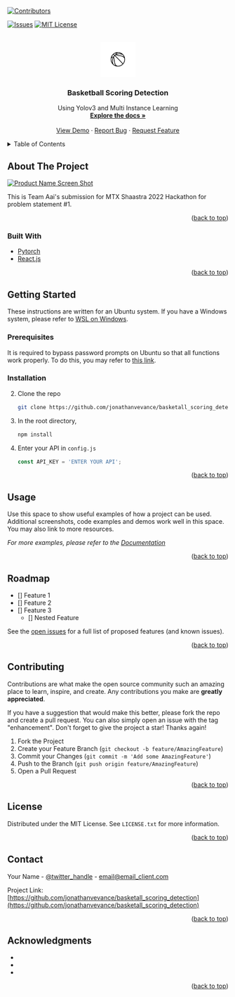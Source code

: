 <div id="top"></div>

<!-- PROJECT SHIELDS -->
[![Contributors][contributors-shield]][contributors-url]
<!-- [![Forks][forks-shield]][forks-url] -->
<!-- [![Stargazers][stars-shield]][stars-url] -->
[![Issues][issues-shield]][issues-url]
[![MIT License][license-shield]][license-url]
<!-- [![LinkedIn][linkedin-shield]][linkedin-url] -->



<!-- PROJECT LOGO -->
<br />
<div align="center">
  <a href="https://github.com/jonathanvevance/basketball_scoring_detection">
    <img src="readme_images/basketball_logo.png" alt="Logo" width="80" height="80">
  </a>

<h3 align="center">Basketball Scoring Detection</h3>

  <p align="center">
    Using Yolov3 and Multi Instance Learning
    <br />
    <a href="https://github.com/jonathanvevance/basketball_scoring_detection"><strong>Explore the docs »</strong></a>
    <br />
    <br />
    <a href="https://github.com/jonathanvevance/basketball_scoring_detection">View Demo</a>
    ·
    <a href="https://github.com/jonathanvevance/basketball_scoring_detection/issues">Report Bug</a>
    ·
    <a href="https://github.com/jonathanvevance/basketball_scoring_detection/issues">Request Feature</a>
  </p>
</div>



<!-- TABLE OF CONTENTS -->
<details>
  <summary>Table of Contents</summary>
  <ol>
    <li>
      <a href="#about-the-project">About The Project</a>
      <ul>
        <li><a href="#built-with">Built With</a></li>
      </ul>
    </li>
    <li>
      <a href="#getting-started">Getting Started</a>
      <ul>
        <li><a href="#prerequisites">Prerequisites</a></li>
        <li><a href="#installation">Installation</a></li>
      </ul>
    </li>
    <li><a href="#usage">Usage</a></li>
    <li><a href="#roadmap">Roadmap</a></li>
    <li><a href="#contributing">Contributing</a></li>
    <li><a href="#license">License</a></li>
    <li><a href="#contact">Contact</a></li>
    <li><a href="#acknowledgments">Acknowledgments</a></li>
  </ol>
</details>



<!-- ABOUT THE PROJECT -->
## About The Project

[![Product Name Screen Shot][product-screenshot]](https://example.com)

This is Team Aai's submission for MTX Shaastra 2022 Hackathon for problem statement #1.

<p align="right">(<a href="#top">back to top</a>)</p>



### Built With

* [Pytorch](https://pytorch.org//)
* [React.js](https://reactjs.org/)

<p align="right">(<a href="#top">back to top</a>)</p>



<!-- GETTING STARTED -->
## Getting Started

These instructions are written for an Ubuntu system. If you have a Windows system, please refer to <a href="https://docs.microsoft.com/en-us/windows/wsl/about"> WSL on Windows</a>.

### Prerequisites
It is required to bypass password prompts on Ubuntu so that all functions work properly. To do this, you may refer to <a href="https://phpraxis.wordpress.com/2016/09/27/enable-sudo-without-password-in-ubuntudebian/"> this link</a>.

### Installation

2. Clone the repo
   ```sh
   git clone https://github.com/jonathanvevance/basketall_scoring_detection.git
   ```
3. In the root directory,
   ```sh
   npm install
   ```
4. Enter your API in `config.js`
   ```js
   const API_KEY = 'ENTER YOUR API';
   ```

<p align="right">(<a href="#top">back to top</a>)</p>



<!-- USAGE EXAMPLES -->
## Usage

Use this space to show useful examples of how a project can be used. Additional screenshots, code examples and demos work well in this space. You may also link to more resources.

_For more examples, please refer to the [Documentation](https://example.com)_

<p align="right">(<a href="#top">back to top</a>)</p>



<!-- ROADMAP -->
## Roadmap

- [] Feature 1
- [] Feature 2
- [] Feature 3
    - [] Nested Feature

See the [open issues](https://github.com/jonathanvevance/basketall_scoring_detection/issues) for a full list of proposed features (and known issues).

<p align="right">(<a href="#top">back to top</a>)</p>



<!-- CONTRIBUTING -->
## Contributing

Contributions are what make the open source community such an amazing place to learn, inspire, and create. Any contributions you make are **greatly appreciated**.

If you have a suggestion that would make this better, please fork the repo and create a pull request. You can also simply open an issue with the tag "enhancement".
Don't forget to give the project a star! Thanks again!

1. Fork the Project
2. Create your Feature Branch (`git checkout -b feature/AmazingFeature`)
3. Commit your Changes (`git commit -m 'Add some AmazingFeature'`)
4. Push to the Branch (`git push origin feature/AmazingFeature`)
5. Open a Pull Request

<p align="right">(<a href="#top">back to top</a>)</p>



<!-- LICENSE -->
## License

Distributed under the MIT License. See `LICENSE.txt` for more information.

<p align="right">(<a href="#top">back to top</a>)</p>



<!-- CONTACT -->
## Contact

Your Name - [@twitter_handle](https://twitter.com/twitter_handle) - email@email_client.com

Project Link: [https://github.com/jonathanvevance/basketall_scoring_detection](https://github.com/jonathanvevance/basketall_scoring_detection)

<p align="right">(<a href="#top">back to top</a>)</p>



<!-- ACKNOWLEDGMENTS -->
## Acknowledgments

* []()
* []()
* []()

<p align="right">(<a href="#top">back to top</a>)</p>



<!-- MARKDOWN LINKS & IMAGES -->
<!-- https://www.markdownguide.org/basic-syntax/#reference-style-links -->
[contributors-shield]: https://img.shields.io/github/contributors/jonathanvevance/basketall_scoring_detection.svg?style=for-the-badge
[contributors-url]: https://github.com/jonathanvevance/basketall_scoring_detection/graphs/contributors
[forks-shield]: https://img.shields.io/github/forks/jonathanvevance/basketall_scoring_detection.svg?style=for-the-badge
[forks-url]: https://github.com/jonathanvevance/basketall_scoring_detection/network/members
[stars-shield]: https://img.shields.io/github/stars/jonathanvevance/basketall_scoring_detection.svg?style=for-the-badge
[stars-url]: https://github.com/jonathanvevance/basketall_scoring_detection/stargazers
[issues-shield]: https://img.shields.io/github/issues/jonathanvevance/basketall_scoring_detection.svg?style=for-the-badge
[issues-url]: https://github.com/jonathanvevance/basketall_scoring_detection/issues
[license-shield]: https://img.shields.io/github/license/jonathanvevance/basketall_scoring_detection.svg?style=for-the-badge
[license-url]: https://github.com/jonathanvevance/basketall_scoring_detection/blob/master/LICENSE.txt
[linkedin-shield]: https://img.shields.io/badge/-LinkedIn-black.svg?style=for-the-badge&logo=linkedin&colorB=555
[linkedin-url]: https://linkedin.com/in/jonathanvevance
[product-screenshot]: images/screenshot.png
